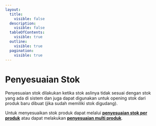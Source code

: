 ```yaml
---
layout:
  title:
    visible: false
  description:
    visible: false
  tableOfContents:
    visible: true
  outline:
    visible: true
  pagination:
    visible: true
---
```


# Penyesuaian Stok

Penyesuaian stok dilakukan ketika stok aslinya tidak sesuai dengan stok yang ada di sistem dan juga dapat digunakan untuk opening stok dari produk baru dibuat (jika sudah memiliki stok digudang).

Untuk menyesuaikan stok produk dapat melalui [**penyesuaian stok per produk**](penyesuaian-per-produk.md) atau dapat melakukan [**penyesuaian multi produk**](penyesuaian-multi-produk.md).

